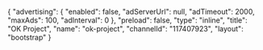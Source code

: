 {
    "advertising": {
        "enabled": false,
        "adServerUrl": null,
        "adTimeout": 2000,
        "maxAds": 100,
        "adInterval": 0
    },
    "preload": false,
    "type": "inline",
    "title": "OK Project",
    "name": "ok-project",
    "channelId": "117407923",
    "layout": "bootstrap"
}